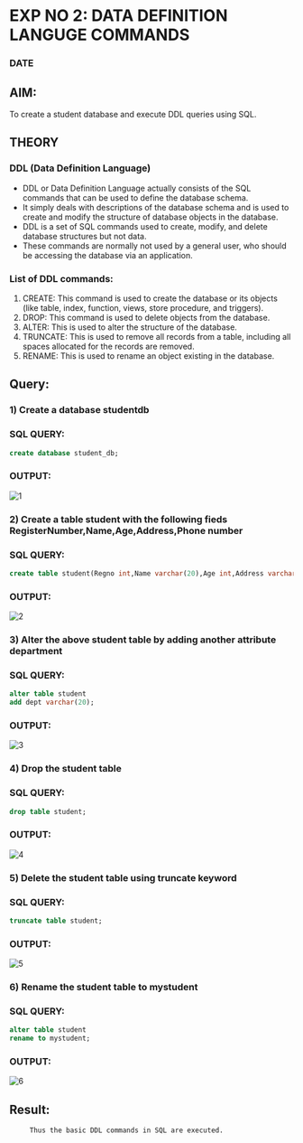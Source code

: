 # EXP NO 2: DATA DEFINITION LANGUGE COMMANDS 
### DATE
## AIM:
To create a student database and execute DDL queries using SQL.


## THEORY
### DDL (Data Definition Language)

* DDL or Data Definition Language actually consists of the SQL commands that can be used to define the database schema.
* It simply deals with descriptions of the database schema and is used to create and modify the structure of database objects in the database.
* DDL is a set of SQL commands used to create, modify, and delete database structures but not data.
* These commands are normally not used by a general user, who should be accessing the database via an application.

 
### List of DDL commands: 
1. CREATE: This command is used to create the database or its objects (like table, index, function, views, store procedure, and triggers).
2. DROP: This command is used to delete objects from the database.
3. ALTER: This is used to alter the structure of the database.
4. TRUNCATE: This is used to remove all records from a table, including all spaces allocated for the records are removed.
5. RENAME: This is used to rename an object existing in the database.

## Query:
### 1) Create a database studentdb
### SQL QUERY:
```sql 
create database student_db;
```
### OUTPUT:
![1](https://github.com/Reebak04/DBMS/assets/118364993/c15551ac-ef68-4663-a580-0c1fcbf8703c)

### 2) Create a table student with the following fieds RegisterNumber,Name,Age,Address,Phone number
### SQL QUERY: 
```sql
create table student(Regno int,Name varchar(20),Age int,Address varchar(50),Phonenumber varchar(10));
```
### OUTPUT:
![2](https://github.com/Reebak04/DBMS/assets/118364993/a5a4a3d5-2f02-4c59-8b01-42d1fb8aa565)

### 3) Alter the above student table by adding another attribute department
### SQL QUERY: 
```sql
alter table student
add dept varchar(20);
```
### OUTPUT:
![3](https://github.com/Reebak04/DBMS/assets/118364993/95ed4b16-5903-4326-96d0-b4ace6ca3a1b)

### 4) Drop the student table
### SQL QUERY:
```sql 
drop table student;
```
### OUTPUT:
![4](https://github.com/Reebak04/DBMS/assets/118364993/b32eeddc-b5ff-4f94-918e-931cd0bcf761)

### 5) Delete the student table using truncate keyword
### SQL QUERY: 
```sql 
truncate table student;
```
### OUTPUT:
![5](https://github.com/Reebak04/DBMS/assets/118364993/8b5081e3-2a6b-469f-8372-2e610279df4c)

### 6) Rename the student table to mystudent
### SQL QUERY: 
``` sql
alter table student
rename to mystudent;
```

### OUTPUT:
![6](https://github.com/Reebak04/DBMS/assets/118364993/ba6203d6-1507-44ca-a3c2-de7e46d3c328)

## Result:
         Thus the basic DDL commands in SQL are executed.

